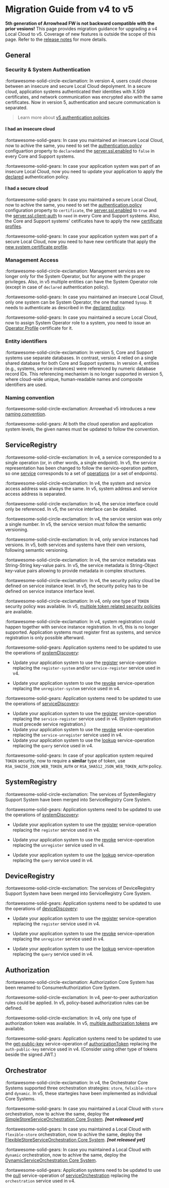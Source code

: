 # Migration Guide from v4 to v5

**5th generation of Arrowhead FW  is not backward compatible with the prior vesions!** This page provides migration guidance for upgrading a v4 Local Cloud to v5. Coverage of new features is outside the scope of this page. Refer to the [release notes](../home/release-versions.md) for more details. 

## General

### Security & System Authentication

:fontawesome-solid-circle-exclamation: In version 4, users could choose between an insecure and secure Local Cloud depolyment. In a secure cloud, application systems authenticated their identities with X.509 certificates, and network communication was encrypted also with the same certificates. Now in version 5, authentication and secure communication is separated.
> Learn more about [v5 authentication policies](../api/authentication_policy.md).

#### I had an insecure cloud

:fontawesome-solid-gears: In case you maintained an insecure Local Cloud, now to achive the same, you need to set the [authentication.policy](../general/general_config_props.md) configuartion property to `declared`and the [server.ssl.enabled](../general/general_config_props.md) to `false`  in every Core and Support systems.

:fontawesome-solid-gears: In case your application system was part of an insecure Local Cloud, now you need to update your application to apply the [declared](../api/authentication_policy.md#declared-http) authentication policy.

#### I had a secure cloud

:fontawesome-solid-gears: In case you maintained a secure Local Cloud, now to achive the same, you need to set the [authentication.policy](../general/general_config_props.md) configuration property to `certificate`, the [server.ssl.enabled](../general/general_config_props.md) to `true` and the [server.ssl.client-auth](../general/general_config_props.md) to `need` in every Core and Support systems. Also, the Core and Support systems' cetificates have to apply the new [certificate profiles](../help/certificate-profiles.md).

:fontawesome-solid-gears: In case your application system was part of a secure Local Cloud, now you need to have new certificate that apply the [new system certificate profile](../help/certificate-profiles.md#system-profile).

### Management Access

:fontawesome-solid-circle-exclamation: Management services are no longer only for the System Operator, but for anyone with the proper privileges. Also, in v5 multiple entities can have the System Operator role (except in case of `declared` authentication policy).

:fontawesome-solid-gears: In case you maintained an insecure Local Cloud, only one system can be System Operator, the one that named `Sysop`. It needs to authenticate as described in the [declared policy](../api/authentication_policy.md#declared-http).

:fontawesome-solid-gears: In case you maintained a secure Local Cloud, now to assign System Operator role to a system, you need to issue an [Operator Profile](../help/certificate-profiles.md#operator-profile) certificate for it.

### Entity identifiers

:fontawesome-solid-circle-exclamation: In version 5, Core and Support systems use separate databases. In contrast, version 4 relied on a single shared database for both Core and Support systems. In version 4, entities (e.g., systems, service instances) were referenced by numeric database record IDs. This referencing mechanism is no longer supported in version 5, where cloud-wide unique, human-readable names and composite identifiers are used.

### Naming convention

:fontawesome-solid-circle-exclamation: Arrowehad v5 introduces a new [naming convention](../help/naming-convention.md).

:fontawesome-solid-gears: At both the cloud operation and application system levels, the given names must be updated to follow the convention.

## ServiceRegistry

:fontawesome-solid-circle-exclamation: In v4, a service corresponded to a single operation (or, in other words, a single endpoint). In v5, the service representation has been changed to follow the service–operation pattern, so one [service](../help/definitions.md#microservice-or-service) corresponds to a set of [operations](../help/definitions.md#service-operation) (or a set of endpoints).

:fontawesome-solid-circle-exclamation: In v4, the system and service access address was always the same. In v5, system address and service access address is separated.

:fontawesome-solid-circle-exclamation: In v4, the service interface could only be referenced. In v5, the service interface can be detailed.

:fontawesome-solid-circle-exclamation: In v4, the service version was only a single number. In v5, the service version must follow the semantic versioning.

:fontawesome-solid-circle-exclamation: In v4, only service instances had versions. In v5, both services and systems have their own versions, following semantic versioning.

:fontawesome-solid-circle-exclamation: In v4, the service metadata was String-String key-value pairs. In v5, the service metadata is String-Object key-value pairs allowing to provide metadata in complex structures.

:fontawesome-solid-circle-exclamation: In v4, the security policy cloud be defined on service instance level. In v5, the security policy has to be defined on service instance interface level.

:fontawesome-solid-circle-exclamation: In v4, only one type of `TOKEN` security policy was available. In v5, [multiple token related security policies](../help/service-security.md#token-based) are available.

:fontawesome-solid-circle-exclamation: In v4, system registration could happen together with service instance registration. In v5, this is no longer supported. Application systems must register first as systems, and service registration is only possible afterward.

:fontawesome-solid-gears: Application systems need to be updated to use the operations of [systemDiscovery](../core_systems/service_registry.md#systemdiscovery):

- Update your application system to use the [register](../api/serviceregistry/system-discovery-generic-http.md#register) service-operation replacing the `register-system` and/or `service-register` service used in v4.

- Update your application system to use the [revoke](../api/serviceregistry/system-discovery-generic-http.md#revoke) service-operation replacing the `unregister-system` service used in v4.

:fontawesome-solid-gears: Application systems need to be updated to use the operations of [serviceDiscovery](../core_systems/service_registry.md#servicediscovery):

- Update your application system to use the [register](../api/serviceregistry/service-discovery-generic-http.md#register) service-operation replacing the `service-register` service used in v4. (System registration must precede service registration.)
- Update your application system to use the [revoke](../api/serviceregistry/service-discovery-generic-http.md#revoke) service-operation replacing the `service-unregister` service used in v4.
- Update your application system to use the [lookup](../api/serviceregistry/service-discovery-generic-http.md#lookup) service-operation replacing the `query` service used in v4.

:fontawesome-solid-gears: In case of your application system required `TOKEN` security, now to require a **similar** type of token, use `RSA_SHA256_JSON_WEB_TOKEN_AUTH` or `RSA_SHA512_JSON_WEB_TOKEN_AUTH` policy. 

## SystemRegistry

:fontawesome-solid-circle-exclamation: The services of SystemRegistry Support System have been merged into ServiceRegistry Core System. 

:fontawesome-solid-gears: Application systems need to be updated to use the operations of [systemDiscovery](../core_systems/service_registry.md#systemdiscovery):

- Update your application system to use the [register](../api/serviceregistry/system-discovery-generic-http.md#register) service-operation replacing the `register` service used in v4.

- Update your application system to use the [revoke](../api/serviceregistry/system-discovery-generic-http.md#revoke) service-operation replacing the `unregister` service used in v4.

- Update your application system to use the [lookup](../api/serviceregistry/system-discovery-generic-http.md#lookup) service-operation replacing the `query` service used in v4.

## DeviceRegistry

:fontawesome-solid-circle-exclamation: The services of DeviceRegistry Support System have been merged into ServiceRegistry Core System. 

:fontawesome-solid-gears: Application systems need to be updated to use the operations of [deviceDiscovery](../core_systems/service_registry.md#devicediscovery):

- Update your application system to use the [register](../api/serviceregistry/device-discovery-generic-http.md#register) service-operation replacing the `register` service used in v4.

- Update your application system to use the [revoke](../api/serviceregistry/device-discovery-generic-http.md#revoke) service-operation replacing the `unregister` service used in v4.

- Update your application system to use the [lookup](../api/serviceregistry/device-discovery-generic-http.md#lookup) service-operation replacing the `query` service used in v4.

## Authorization

:fontawesome-solid-circle-exclamation: Authorization Core System has been renamed to ConsumerAuthorization Core System.

:fontawesome-solid-circle-exclamation: In v4, peer-to-peer authorization rules could be applied. In v5, policy-based authorization rules can be defined. 

:fontawesome-solid-circle-exclamation: In v4, only one type of authorization token was available. In v5, [multiple authorization tokens](../help/service-security.md#token-based) are available.

:fontawesome-solid-gears: Application systems need to be updated to use the [get-public-key](../api/consumerauthorization/authorization-token-generic-http.md#get-public-key) service-operation of [authorizationToken](../core_systems/authorization.md#authorizationtoken) replacing the `auth-public-key` service used in v4. (Consider using other type of tokens beside the signed JWT.)

## Orchestrator

:fontawesome-solid-circle-exclamation: In v4, the Orchestrator Core Systems supported three orchestration strategies: `store`, `felxible-store` and `dynamic`. In v5, these startegies have been implemented as individual Core Systems.

:fontawesome-solid-gears: In case you maintained a Local Cloud with `store` orchestration, now to achive the same, deploy the [SimpleStoreServiceOrchestration Core System](../core_systems/service_orchestration_simple_store.md). _**[not released yet]**_

:fontawesome-solid-gears: In case you maintained a Local Cloud with `flexible-store` orchestration, now to achive the same, deploy the [FlexibleStoreServiceOrchestration Core System](../core_systems/service_orchestration_flexible_store.md).  _**[not released yet]**_

:fontawesome-solid-gears: In case you maintained a Local Cloud with `dynamic` orchestration, now to achive the same, deploy the [DynamicServiceOrchestration Core System](../core_systems/service_orchestration_dynamic.md).

:fontawesome-solid-gears: Application systems need to be updated to use the [pull](../api/serviceorchestration/service-orchestration-generic-http_dynamic.md#pull) service-operation of [serviceOrchestration](../core_systems/service_orchestration_dynamic.md#serviceorchestration) replacing the `orchestration` service used in v4.